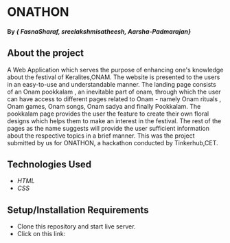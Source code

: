 # ONATHON

#### By _{ FasnaSharaf, sreelakshmisatheesh, Aarsha-Padmarajan}_

## About the project

A Web Application which serves the purpose of enhancing one's knowledge
about the festival of Keralites,ONAM. The website is presented to the users in an easy-to-use and
understandable manner.
The landing page consists of an Onam pookkalam , an inevitable part of onam, through which the
user can have access to different pages related to Onam - namely Onam rituals , Onam games, Onam
songs, Onam sadya and finally Pookkalam. The pookkalam page provides the user the feature to
create their own floral designs which helps them to make an interest in the festival. The rest of the
pages as the name suggests will provide the user sufficient information about the respective topics in
a brief manner.
This was the project submitted by us for ONATHON, a hackathon conducted by Tinkerhub,CET.

## Technologies Used

* _HTML_
* _CSS_

## Setup/Installation Requirements

* Clone this repository and start live server.
* Click on this link: 
